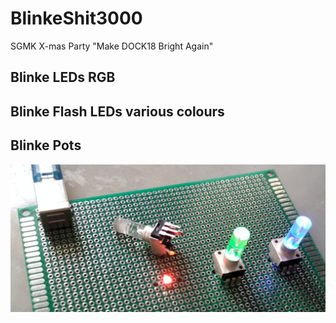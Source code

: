 # BlinkeShit3000
SGMK X-mas Party "Make DOCK18 Bright Again"

## Blinke LEDs RGB


## Blinke Flash LEDs various colours


## Blinke Pots

![](https://github.com/sgmk/BlinkeShit3000/raw/master/orders%20vom%20ali/BlinkePots_onProtoboard.jpg)

